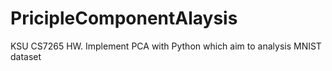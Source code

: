 # PricipleComponentAlaysis
KSU CS7265 HW. Implement PCA with Python which aim to analysis MNIST dataset
